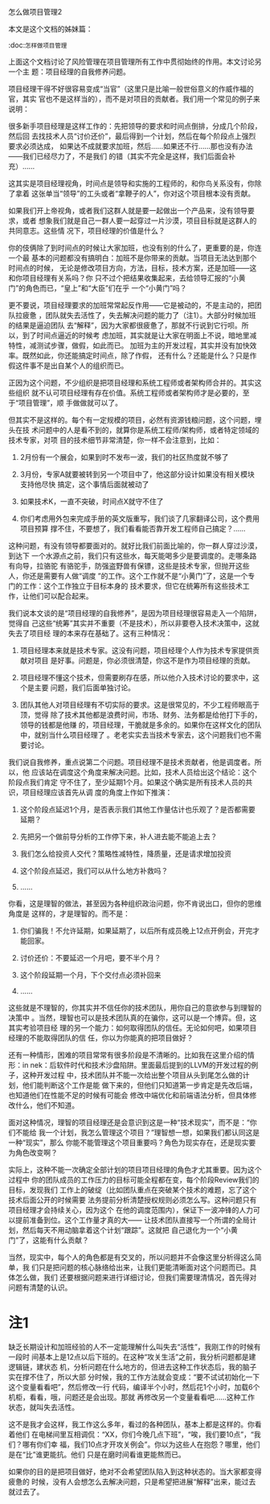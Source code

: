    
怎么做项目管理2

本文是这个文档的姊妹篇：

  :doc:`怎样做项目管理`

上面这个文档讨论了风险管理在项目管理所有工作中贯彻始终的作用。本文讨论另一个主
题：项目经理的自我修养问题。

项目经理干得不好很容易变成“当官”（这里只是比喻一般世俗意义的作威作福的官，其实
官也不是这样当的），而不是对项目的贡献者。我们用一个常见的例子来说明：

很多新手项目经理是这样工作的：先把领导的要求和时间点倒排，分成几个阶段，然后回
去找技术人员“讨价还价”，最后得到一个计划，然后在每个阶段点上强烈要求必须达成，
如果达不成就要求加班，然后……如果还不行……那也没有办法——我们已经尽力了，不是我们
的错（其实不完全是这样，我们后面会补充）……

这其实是项目经理视角，时间点是领导和实施的工程师的，和你鸟关系没有，你除了拿着
这张单当“领导”的工头或者“拿鞭子的人”，你对这个项目根本没有贡献。

如果我们开上帝视角，或者我们这群人就是要一起做出一个产品来，没有领导要求，或者
想象我们就是自己一群人要一起穿过一片沙漠，项目目标就是这群人的共同意志。这些情
况下，项目经理的价值是什么？

你的伎俩除了到时间点的时候让大家加班，也没有别的什么了，更重要的是，你连一个最
基本的问题都没有搞明白：加班不是你带来的贡献。当项目无法达到那个时间点的时候，
无论是修改项目方向，方法，目标，技术方案，还是加班——这和你项目经理有关系吗？你
只不过个把结果收集起来，去给领导汇报的“小黄门”的角色而已，“皇上”和“大臣”们在乎
一个“小黄门”吗？

更不要说，项目经理要求的加班常常起反作用——它是被动的，不是主动的，把团队拉疲惫
，团队就失去活性了，失去解决问题的能力了（注1）。大部分时候加班的结果是逼迫团队
去“解释”，因为大家都很疲惫了，那就不行说到它行呗。所以，到了时间点逼近的时候考
虑加班，其实就是让大家在明面上不说，暗地里减特性，减测试步骤，做假，如此而已。
加班为主的开发过程，其实并没有加快效率。既然如此，你还能搞定时间点，除了作假，
还有什么？还能是什么？只是作假这件事不是出自某个人的组织而已。

正因为这个问题，不少组织是把项目经理和系统工程师或者架构师合并的。其实这些组织
就不认可项目经理有存在价值。系统工程师或者架构师才是必要的，至于“项目管理”，顺
手做做就可以了。

但其实不是这样的。每个有一定规模的项目，必然有资源钱粮问题，这个问题，埋头在技
术问题中的人是看不到的，就算你是系统工程师/架构师，或者特定领域的技术专家，对项
目的技术细节非常清楚，你一样不会注意到，比如：

1. 2月份有一个展会，如果到时不发布一波，我们的社区热度就不够了

2. 3月份，专家A就要被转到另一个项目中了，他这部分设计如果没有相关模块支持他尽快
  搞定，这个事情后面就被动了

3. 如果技术K，一直不突破，时间点X就守不住了

4. 你们考虑用外包来完成手册的英文版重写，我们谈了几家翻译公司，这个费用项目预算
  撑不住，不要想了，我们看看能否靠开发工程师自己搞定？……

这种问题，有没有领导都要面对的。就好比我们前面比喻的，你一群人穿过沙漠，到达下
一个水源点之前，我们只有这些水，每天能喝多少是要调度的。走哪条路有向导，拉骆驼
有骆驼手，防强盗野兽有保镖，这些是技术专家，但抛开这些人，你还是需要有人做“调度
”的工作。这个工作就不是“小黄门”了，这是一个专门的工作：这个工作独立于目标本身的
技术要求，但它在统筹所有这些技术工作，让他们可以配合起来。

我们说本文谈的是“项目经理的自我修养”，是因为项目经理很容易走入一个陷阱，觉得自
己这些“统筹”其实并不重要（不是技术），所以非要卷入技术决策中，这就失去了项目经
理的本来存在基础了。这有三种情况：

1. 项目经理本来就是技术专家。这没有问题，项目经理个人作为技术专家提供贡献对项目
  是好事。问题是，你必须很清楚，你这不是作为项目经理的贡献。

2. 项目经理不懂这个技术，但需要刷存在感，所以他介入技术讨论的要求中，这个是主要
  问题，我们后面单独讨论。

3. 团队其他人对项目经理有不切实际的要求。这是很常见的，不少工程师眼高于顶，觉得
  除了技术其他都是浪费时间，市场、财务、法务都是给他打下手的，领导的钱都是他赚
  的，项目经理，干脆就是多余的。如果你在这样文化的团队中，就别当什么项目经理了
  。老老实实去当技术专家去，这个问题我们也不需要讨论。

我们说自我修养，重点说第二个问题。项目经理不是技术贡献者，他是调度者。所以，他
应该站在调度这个角度来解决问题。比如，技术人员给出这个结论：这个阶段点我们肯定
守不住了，至少延期1个月。如果这个确实是所有技术人员的共识，项目经理应该首先从调
度的角度上作如下推演：

1. 这个阶段点延迟1个月，是否表示我们其他工作量估计也乐观了？是否都需要延期？

2. 先把另一个做前导分析的工作停下来，补人进去能不能追上去？

3. 我们怎么给投资人交代？策略性减特性，降质量，还是请求增加投资

4. 这个阶段点延迟，我们可以从什么地方补救吗？

5. ……

你看，这是理智的做法，甚至因为各种组织政治问题，你不肯说出口，但你的思维角度是
这样的，才是理智的。而不是：

1. 你们骗我！不允许延期，如果延期了，以后所有成员晚上12点开例会，开完才能回家。

2. 讨价还价：不要延迟一个月吧，要不半个月？

3. 这个阶段延期一个月，下个交付点必须补回来

4. ……

这些就是不理智的，你其实并不信任你的技术团队，用你自己的意欲参与到理智的决策中
。当然，理智也可以是技术团队真的在骗你，这可以是一个博弈。但，这其实考验项目经
理的另一个能力：如何取得团队的信任。无论如何吧，如果项目经理的不能取得团队的信
任，你以为你能真的把项目做好？

还有一种情形，困难的项目常常有很多阶段是不清晰的。比如我在这里介绍的情形：in
nek：后软件时代和技术沙盘陷阱。里面最后提到的LLVM的开发过程的例子，这种开发过程
中，技术团队并不能一次给出整个项目从头到尾怎么做的计划，他们能判断这个工作是能
做下来的，但他们只知道第一步肯定是先改后端，也知道他们在性能不足的时候有可能会
修改中端优化和前端语法分析，但具体修改什么，他们不知道。

面对这种情况，理智的项目经理还是会意识到这是一种“技术现实”，而不是：“你们不能给
我一个计划，我怎么管理这个项目？”理智想一想，如果我们都认同这是一种“现实”，那么
你能不能管理这个项目重要吗？角色为现实存在，还是现实要为角色改变啊？

实际上，这种不能一次确定全部计划的项目项目经理的角色才尤其重要。因为这个过程中
你的团队成员的工作压力的目标可能全程都在变，每个阶段Review我们的目标，发现我们
工作上的破绽（比如团队重点在突破某个技术的难题，忘了这个技术后面公开的时候需要
法务提前分析清楚授权规则必须怎么写。这种问题只有项目经理才会持续关心，因为这个
在他的调度范围内），保证下一波冲锋的人力可以提前准备到位。这个工作量才真的大——
让技术团队直接写一个所谓的全局计划，然后每天不用动脑拿着这个计划“跟踪”。这就把
自己退化为一个“小黄门”了，这能有什么贡献？

当然，现实中，每个人的角色都是有交叉的，所以问题并不会像这里分析得这么简单，我
们只是把问题的核心脉络给出来，让我们更能清晰面对这个问题而已。具体怎么做，我们
还要根据问题来进行详细讨论，但我们需要理清情况，首先得对问题有清楚的认识。

注1
====
缺乏长期设计和加班经验的人不一定能理解什么叫失去“活性”，我刚工作的时候有一段时
间基本上是12点以后下班的。在这种“攻关生活”之前，我分析问题都是建逻辑链，建状态
机，分析问题在什么地方的，但进去这种工作状态后，我的脑子实在撑不住了，所以大部
分时候，我的工作方法就会变成：“要不试试初始化一下这个变量看看吧”，然后修改一行
代码，编译半个小时，然后花1个小时，加载6个机柜，看看，哦，问题还是会出现。那就
再修改另一个变量看看吧……这种工作状态，就叫失去活性。

这不是我才会这样，我工作这么多年，看过的各种团队，基本上都是这样的。你看着他们
在电梯间里互相调侃：“XX，你们今晚几点下班”，“唉，我们要10点”，“我们？哪有你们幸
福，我们10点才开攻关例会”。你以为这些人在抱怨？哪里，他们是在“比”谁更能抗。他们
只是在磨时间看谁更能熬而已。

如果你的目的是把项目做好，绝对不会希望团队陷入到这种状态的。当大家都变得疲惫的
时候，没有人会想怎么去解决问题，只是希望把进展“解释”出来，能过去就过去了。
